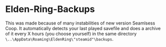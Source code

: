 # Elden-Ring-Backups
This was made because of many instabilities of new version Seamlsess Coop. It automatically detects your last played savefile and does a archive of it every X hours (you choose yourself) in the same directory  `\..\AppData\Roaming\EldenRing\"steamid"\backups`.
